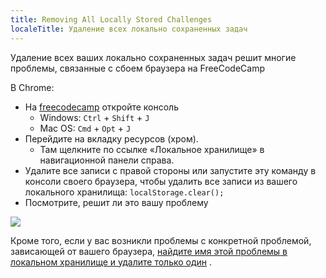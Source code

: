 ```yaml
---
title: Removing All Locally Stored Challenges
localeTitle: Удаление всех локально сохраненных задач
---
```

Удаление всех ваших локально сохраненных задач решит многие проблемы, связанные с сбоем браузера на FreeCodeCamp

В Chrome:

*   На [freecodecamp](https://freecodecamp.com) откройте консоль
    *   Windows: `Ctrl` + `Shift` + `J`
    *   Mac OS: `Cmd` + `Opt` + `J`
*   Перейдите на вкладку ресурсов (хром).
    *   Там щелкните по ссылке «Локальное хранилище» в навигационной панели справа.
*   Удалите все записи с правой стороны или запустите эту команду в консоли своего браузера, чтобы удалить все записи из вашего локального хранилища: `localStorage.clear();`
*   Посмотрите, решит ли это вашу проблему

![](//discourse-user-assets.s3.amazonaws.com/original/2X/9/9ea6a9cf48282cbf2aa766a6aa5ce59218c80528.png)

Кроме того, если у вас возникли проблемы с конкретной проблемой, зависающей от вашего браузера, [найдите имя этой проблемы в локальном хранилище и удалите только один](http://forum.freecodecamp.com/t/clear-specific-values-from-your-browser-local-storage/19128) .